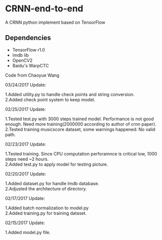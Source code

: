# CRNN-end-to-end
A CRNN python implement based on TensorFlow</br>

## Dependencies

* TensorFlow r1.0
* lmdb lib
* OpenCV2
* Baidu's WarpCTC

Code from Chaoyue Wang</br>

03/24/2017 Update:</br>

1.Added utility.py to handle check points and string conversion.</br>
2.Added check point system to keep model.</br>

02/25/2017 Update:</br>

1.Tested test.py with 3000 steps trained model. Performance is not good enough. Need more training(2000000 according to author of crnn paper).</br>
2.Tested training musicscore dataset, some warnings happened: No valid path.</br>

02/23/2017 Update:</br>

1.Tested training. Since CPU computation perforamnce is critical low, 1000 steps need ~2 hours.</br>
2.Added test.py to apply model for testing picture.</br>

02/20/2017 Update:</br>

1.Added dataset.py for handle lmdb database.</br>
2.Adjusted the architecture of directory.</br>

02/17/2017 Update:</br>

1.Added batch normalization to model.py</br>
2.Added training.py for training dataset.</br>

02/15/2017 Update:</br>

1.Added model.py file.</br>
